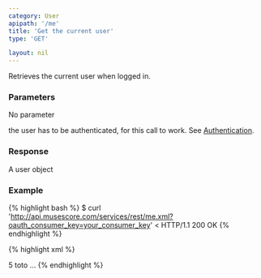 ```yaml
---
category: User
apipath: '/me'
title: 'Get the current user'
type: 'GET'

layout: nil
---
```


Retrieves the current user when logged in.

### Parameters

No parameter

the user has to be authenticated, for this call to work. See [Authentication](#/authentication).

### Response

A user object

### Example

{% highlight bash %}
$ curl 'http://api.musescore.com/services/rest/me.xml?oauth_consumer_key=your_consumer_key'
< HTTP/1.1 200 OK
{% endhighlight %}

{% highlight xml %}
<?xml version="1.0" encoding="UTF-8"?>
<user>
  <id>5</id>
  <name>toto</name>
  ...
</user>
{% endhighlight %}
